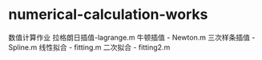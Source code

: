 # numerical-calculation-works
数值计算作业
拉格朗日插值-lagrange.m
牛顿插值 - Newton.m
三次样条插值 - Spline.m
线性拟合 - fitting.m
二次拟合 - fitting2.m
